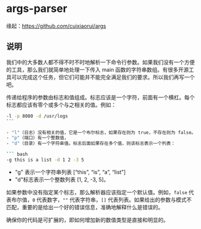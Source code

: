 # args-parser

缘起：https://github.com/cuixiaorui/args

## 说明

我们中的大多数人都不得不时不时地解析一下命令行参数。如果我们没有一个方便的工具，那么我们就简单地处理一下传入 main 函数的字符串数组。有很多开源工具可以完成这个任务，但它们可能并不能完全满足我们的要求。所以我们再写一个吧。

传递给程序的参数由标志和值组成。标志应该是一个字符，前面有一个横杠。每个标志都应该有零个或多个与之相关的值。例如：

````bash
-l -p 8080 -d /usr/logs
``` 　

- "l"（日志）没有相关的值，它是一个布尔标志，如果存在则为 true，不存在则为 false。
- "p"（端口）有一个整数值，
- "d"（目录）有一个字符串值。标志后面如果存在多个值，则该标志表示一个列表：　

``` bash
-g this is a list -d 1 2 -3 5
````

- "g" 表示一个字符串列表 [“this”, “is”, “a”, “list”]
- "d"标志表示一个整数列表 [1, 2, -3, 5]。

如果参数中没有指定某个标志，那么解析器应该指定一个默认值。例如，`false` 代表布尔值，`0` 代表数字，`""` 代表字符串，`[]` 代表列表。如果给出的参数与模式不匹配，重要的是给出一个好的错误信息，准确地解释什么是错误的。

确保你的代码是可扩展的，即如何增加新的数值类型是直接和明显的。

```

```
